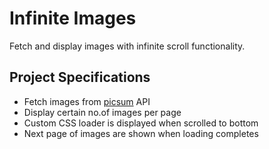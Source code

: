 # Infinite Images

Fetch and display images with infinite scroll functionality.

## Project Specifications

- Fetch images from [picsum](https://picsum.photos) API
- Display certain no.of images per page
- Custom CSS loader is displayed when scrolled to bottom
- Next page of images are shown when loading completes
